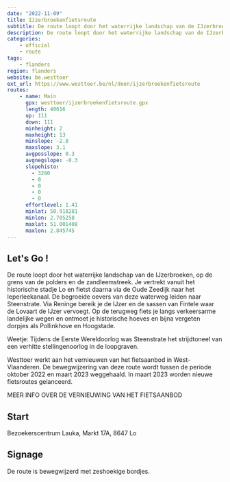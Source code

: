 ```yaml
---
date: "2022-11-09"
title: IJzerbroekenfietsroute
subtitle: De route loopt door het waterrijke landschap van de IJzerbroeken, op de grens van de polders en de zandleemstreek
description: De route loopt door het waterrijke landschap van de IJzerbroeken, op de grens van de polders en de zandleemstreek
categories:
    - official
    - route
tags:
    - flanders
region: flanders
website: be.westtoer
ext_url: https://www.westtoer.be/nl/doen/ijzerbroekenfietsroute
routes:
    - name: Main
      gpx: westtoer/ijzerbroekenfietsroute.gpx
      length: 40616
      up: 111
      down: 111
      minheight: 2
      maxheight: 13
      minslope: -2.8
      maxslope: 3.1
      avgposslope: 0.3
      avgnegslope: -0.3
      slopehisto:
        - 3280
        - 0
        - 0
        - 0
        - 0
      effortlevel: 1.41
      minlat: 50.918281
      minlon: 2.705258
      maxlat: 51.001408
      maxlon: 2.845745
---
```


## Let's Go ! 

De route loopt door het waterrijke landschap van de IJzerbroeken, op de grens van de polders en de zandleemstreek. Je vertrekt vanuit het historische stadje Lo en fietst daarna via de Oude Zeedijk naar het Ieperleekanaal. De begroeide oevers van deze waterweg leiden naar Steenstrate. Via Reninge bereik je de IJzer en de sassen van Fintele waar de Lovaart de IJzer vervoegt. Op de terugweg fiets je langs verkeersarme landelijke wegen en ontmoet je historische hoeves en bijna vergeten dorpjes als Pollinkhove en Hoogstade.

Weetje: Tijdens de Eerste Wereldoorlog was Steenstrate het strijdtoneel van een verhitte stellingenoorlog in de loopgraven.

Westtoer werkt aan het vernieuwen van het fietsaanbod in West-Vlaanderen. De bewegwijzering van deze route wordt tussen de periode oktober 2022 en maart 2023 weggehaald. In maart 2023 worden nieuwe fietsroutes gelanceerd.

MEER INFO OVER DE VERNIEUWING VAN HET FIETSAANBOD

## Start

Bezoekerscentrum Lauka, Markt 17A, 8647 Lo

## Signage

De route is bewegwijzerd met zeshoekige bordjes.
